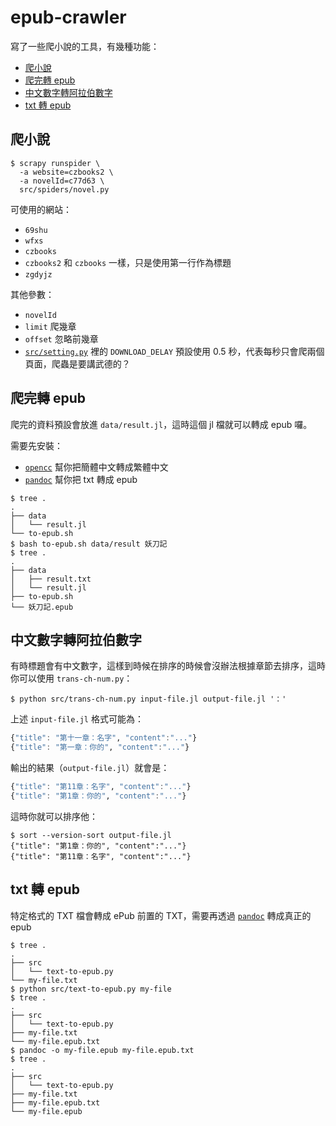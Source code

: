 # epub-crawler

寫了一些爬小說的工具，有幾種功能：

- [爬小說](#爬小說)
- [爬完轉 epub](#爬完轉-epub)
- [中文數字轉阿拉伯數字](#中文數字轉阿拉伯數字)
- [txt 轉 epub](#txt-轉-epub)

## 爬小說

```shell
$ scrapy runspider \
  -a website=czbooks2 \
  -a novelId=c77d63 \
  src/spiders/novel.py
```

可使用的網站：

- `69shu`
- `wfxs`
- `czbooks`
- `czbooks2` 和 `czbooks` 一樣，只是使用第一行作為標題
- `zgdyjz`

其他參數：

- `novelId`
- `limit` 爬幾章
- `offset` 忽略前幾章
- [`src/setting.py`](src/setting.py) 裡的 `DOWNLOAD_DELAY` 預設使用 0.5 秒，代表每秒只會爬兩個頁面，爬蟲是要講武德的？

## 爬完轉 epub

爬完的資料預設會放進 `data/result.jl`，這時這個 jl 檔就可以轉成 epub 囉。

需要先安裝：

- [`opencc`](http://opencc.byvoid.com) 幫你把簡體中文轉成繁體中文
- [`pandoc`](https://pandoc.org) 幫你把 txt 轉成 epub

```shell
$ tree .
.
├── data
│   └── result.jl
└── to-epub.sh
$ bash to-epub.sh data/result 妖刀記
$ tree .
.
├── data
│   ├── result.txt
│   └── result.jl
├── to-epub.sh
└── 妖刀記.epub
```

## 中文數字轉阿拉伯數字

有時標題會有中文數字，這樣到時候在排序的時候會沒辦法根據章節去排序，這時你可以使用 `trans-ch-num.py`：

```shell
$ python src/trans-ch-num.py input-file.jl output-file.jl '：'
```

上述 `input-file.jl` 格式可能為：

```jl
{"title": "第十一章：名字", "content":"..."}
{"title": "第一章：你的", "content":"..."}
```

輸出的結果（`output-file.jl`）就會是：

```jl
{"title": "第11章：名字", "content":"..."}
{"title": "第1章：你的", "content":"..."}
```

這時你就可以排序他：

```shell
$ sort --version-sort output-file.jl
{"title": "第1章：你的", "content":"..."}
{"title": "第11章：名字", "content":"..."}
```

## txt 轉 epub

特定格式的 TXT 檔會轉成 ePub 前置的 TXT，需要再透過 [`pandoc`](https://pandoc.org) 轉成真正的 epub

```shell
$ tree .
.
├── src
│   └── text-to-epub.py
└── my-file.txt
$ python src/text-to-epub.py my-file
$ tree .
.
├── src
│   └── text-to-epub.py
├── my-file.txt
└── my-file.epub.txt
$ pandoc -o my-file.epub my-file.epub.txt
$ tree .
.
├── src
│   └── text-to-epub.py
├── my-file.txt
├── my-file.epub.txt
└── my-file.epub
```
